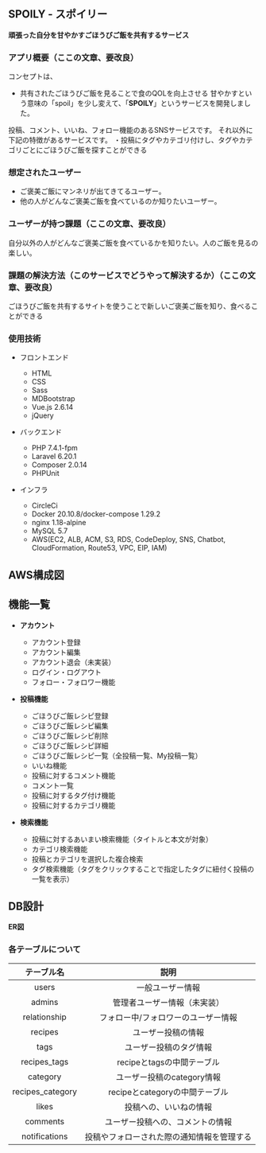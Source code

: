 ## SPOILY - スポイリー 
**頑張った自分を甘やかすごほうびご飯を共有するサービス**

### アプリ概要（ここの文章、要改良）
コンセプトは、
- 共有されたごほうびご飯を見ることで食のQOLを向上させる
甘やかすという意味の「spoil」を少し変えて、「**SPOILY**」というサービスを開発しました。

投稿、コメント、いいね、フォロー機能のあるSNSサービスです。
それ以外に下記の特徴があるサービスです。
・投稿にタグやカテゴリ付けし、タグやカテゴリごとにごほうびご飯を探すことができる

### 想定されたユーザー
- ご褒美ご飯にマンネリが出てきてるユーザー。
- 他の人がどんなご褒美ご飯を食べているのか知りたいユーザー。

### ユーザーが持つ課題（ここの文章、要改良）
自分以外の人がどんなご褒美ご飯を食べているかを知りたい。人のご飯を見るの楽しい。


### 課題の解決方法（このサービスでどうやって解決するか）（ここの文章、要改良）
ごほうびご飯を共有するサイトを使うことで新しいご褒美ご飯を知り、食べることができる


### 使用技術
- フロントエンド
  - HTML 
  - CSS
  - Sass
  - MDBootstrap
  - Vue.js 2.6.14
  - jQuery

- バックエンド
  - PHP 7.4.1-fpm
  - Laravel 6.20.1
  - Composer 2.0.14
  - PHPUnit

- インフラ
  - CircleCi
  - Docker 20.10.8/docker-compose 1.29.2
  - nginx 1.18-alpine
  - MySQL 5.7
  - AWS(EC2, ALB, ACM, S3, RDS, CodeDeploy, SNS, Chatbot, CloudFormation, Route53, VPC, EIP, IAM)


## AWS構成図


## 機能一覧
- **アカウント**
  - アカウント登録
  - アカウント編集
  - アカウント退会（未実装）
  - ログイン・ログアウト
  - フォロー・フォロワー機能

- **投稿機能**
  - ごほうびご飯レシピ登録
  - ごほうびご飯レシピ編集
  - ごほうびご飯レシピ削除
  - ごほうびご飯レシピ詳細
  - ごほうびご飯レシピ一覧（全投稿一覧、My投稿一覧）
  - いいね機能
  - 投稿に対するコメント機能
  - コメント一覧
  - 投稿に対するタグ付け機能
  - 投稿に対するカテゴリ機能
  
- **検索機能**
  - 投稿に対するあいまい検索機能（タイトルと本文が対象）
  - カテゴリ検索機能
  - 投稿とカテゴリを選択した複合検索
  - タグ検索機能（タグをクリックすることで指定したタグに紐付く投稿の一覧を表示）

## DB設計

**ER図**

### 各テーブルについて
| テーブル名 | 説明 |
|:-:|:-:|
| users  | 一般ユーザー情報  |
| admins  | 管理者ユーザー情報（未実装）  |
| relationship | フォロー中/フォロワーのユーザー情報  |
| recipes  | ユーザー投稿の情報  |
| tags  | ユーザー投稿のタグ情報  |
| recipes_tags  | recipeとtagsの中間テーブル  |
| category  | ユーザー投稿のcategory情報  |
| recipes_category  | recipeとcategoryの中間テーブル  |
| likes  | 投稿への、いいねの情報  |
| comments  | ユーザー投稿への、コメントの情報  |
| notifications  | 投稿やフォローされた際の通知情報を管理する  |